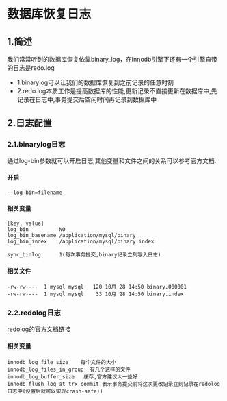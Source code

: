 # 数据库恢复日志

## 1.简述
我们常常听到的数据库恢复依靠binary_log，在Innodb引擎下还有一个引擎自带的日志是redo.log<br>
- 1.binarylog可以让我们的数据库恢复到之前记录的任意时刻
- 2.redo.log本质工作是提高数据库的性能,更新记录不直接更新在数据库中,先记录在日志中,事务提交后空闲时间再记录到数据库中

## 2.日志配置

### 2.1.binarylog日志
通过log-bin参数就可以开启日志,其他变量和文件之间的关系可以参考官方文档.<br>
#### 开启
```
--log-bin=filename
```

#### 相关变量
```
[key, value]
log_bin          NO
log_bin_basename /application/mysql/binary
log_bin_index    /application/mysql/binary.index

sync_binlog      1(每次事务提交,binary记录立刻写入日志)
```

#### 相关文件
```
-rw-rw----  1 mysql mysql   120 10月 28 14:50 binary.000001
-rw-rw----  1 mysql mysql    33 10月 28 14:50 binary.index
```

### 2.2.redolog日志
[redolog的官方文档链接](https://dev.mysql.com/doc/refman/5.6/en/optimizing-innodb-logging.html)<br>

#### 相关变量
```
innodb_log_file_size    每个文件的大小
innodb_log_files_in_group  有几个这样的文件
innodb_log_buffer_size   缓存,官方建议大一些好
innodb_flush_log_at_trx_commit 表示事务提交前将这次更改记录立刻记录在redolog日志中(设置后就可以实现crash-safe))
```
